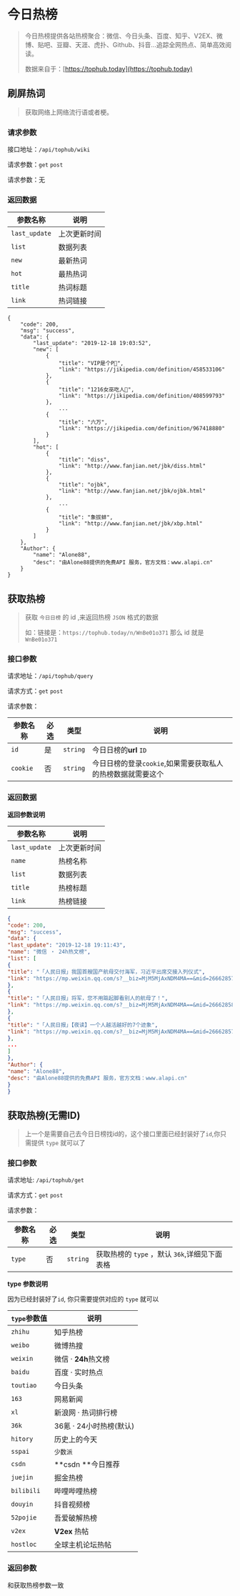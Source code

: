 # 今日热榜

> 今日热榜提供各站热榜聚合：微信、今日头条、百度、知乎、V2EX、微博、贴吧、豆瓣、天涯、虎扑、Github、抖音...追踪全网热点、简单高效阅读。
>
> 数据来自于：[https://tophub.today](https://tophub.today)



## 刷屏热词

> 获取网络上网络流行语或者梗。

### 请求参数

接口地址：`/api/tophub/wiki`

请求参数：`get`  `post`

请求参数：无

### 返回数据

| 参数名称      | 说明         |
| ------------- | ------------ |
| `last_update` | 上次更新时间 |
| `list`        | 数据列表     |
| `new`         | 最新热词     |
| `hot`         | 最热热词     |
| `title`       | 热词标题     |
| `link`        | 热词链接     |

```
{
    "code": 200,
    "msg": "success",
    "data": {
        "last_update": "2019-12-18 19:03:52",
        "new": [
            {
                "title": "VIP是个P",
                "link": "https://jikipedia.com/definition/458533106"
            },
            {
                "title": "1216女巫吃人",
                "link": "https://jikipedia.com/definition/408599793"
            },
				...
            {
                "title": "六万",
                "link": "https://jikipedia.com/definition/967418880"
            }
        ],
        "hot": [
            {
                "title": "diss",
                "link": "http://www.fanjian.net/jbk/diss.html"
            },
            {
                "title": "ojbk",
                "link": "http://www.fanjian.net/jbk/ojbk.html"
            },
            	...
            {
                "title": "象拔蚌",
                "link": "http://www.fanjian.net/jbk/xbp.html"
            }
        ]
    },
    "Author": {
        "name": "Alone88",
        "desc": "由Alone88提供的免费API 服务，官方文档：www.alapi.cn"
    }
}
```

## 获取热榜

> 获取 `今日日榜` 的 id ,来返回热榜 `JSON` 格式的数据
>
> 如：链接是：`https://tophub.today/n/WnBe01o371`  那么 id 就是 `WnBe01o371`

### 接口参数

请求地址：`/api/tophub/query`

请求方式：`get`  `post`

请求参数：

| 参数名称 | 必选 | 类型     | 说明                                                        |
| -------- | ---- | -------- | ----------------------------------------------------------- |
| `id`     | 是   | `string` | 今日日榜的**url**   `ID`                                    |
| `cookie` | 否   | `string` | 今日日榜的登录`cookie`,如果需要获取私人的热榜数据就需要这个 |

### 返回数据

**返回参数说明**

| 参数名称      | 说明         |
| ------------- | ------------ |
| `last_update` | 上次更新时间 |
| `name`        | 热榜名称     |
| `list`        | 数据列表     |
| `title`       | 热榜标题     |
| `link`        | 热榜链接     |

```json
{
"code": 200,
"msg": "success",
"data": {
"last_update": "2019-12-18 19:11:43",
"name": "微信 ‧ 24h热文榜",
"list": [
{
"title": "「人民日报」我国首艘国产航母交付海军，习近平出席交接入列仪式",
"link": "https://mp.weixin.qq.com/s?__biz=MjM5MjAxNDM4MA==&mid=2666285769&idx=1&sn=66e0ec9f22cd0e6bd70d2b92e08c62a8&scene=0"
},
{
"title": "「人民日报」将军，您不用踮起脚看别人的航母了！",
"link": "https://mp.weixin.qq.com/s?__biz=MjM5MjAxNDM4MA==&mid=2666285810&idx=1&sn=62af4e126d44cb8ca0983d87128dbc31&scene=0"
},
{
"title": "「人民日报」【夜读】一个人越活越好的7个迹象",
"link": "https://mp.weixin.qq.com/s?__biz=MjM5MjAxNDM4MA==&mid=2666285785&idx=1&sn=64008fc7b6e2287772fd0267bcf16d3e&chksm=bdb4239a8ac3aa8cc6e33e6a64afacdab4c88fad66bf3b06211b9ceec823a696e01fdcb21a1b&scene=27#wechat_redirect"
},
...
]
},
"Author": {
"name": "Alone88",
"desc": "由Alone88提供的免费API 服务，官方文档：www.alapi.cn"
}
}
```



## 获取热榜(无需ID)

> 上一个是需要自己去今日日榜找id的，这个接口里面已经封装好了`id`,你只需提供 `type` 就可以了



### 接口参数

请求地址:	`/api/tophub/get`

请求方式：`get` `post`

请求参数：

| 参数名称 | 必选 | 类型     | 说明                                          |
| -------- | ---- | -------- | --------------------------------------------- |
| `type`   | 否   | `string` | 获取热榜的 `type` ，默认 `36k`,详细见下面表格 |

**type 参数说明**

因为已经封装好了`id`, 你只需要提供对应的 `type` 就可以

| `type`参数值 | 说明                    |
| ------------ | ----------------------- |
| `zhihu`      | 知乎热榜                |
| `weibo`      | 微博热搜                |
| `weixin`     | 微信 ‧ **24h**热文榜    |
| `baidu`      | 百度 ‧ 实时热点         |
| `toutiao`    | 今日头条                |
| `163`        | 网易新闻                |
| `xl`         | 新浪网 ‧ 热词排行榜     |
| `36k`        | 36氪 ‧ 24小时热榜(默认) |
| `hitory`     | 历史上的今天            |
| `sspai`      | `少数派`                |
| `csdn`       | **csdn **今日推荐       |
| `juejin`     | 掘金热榜                |
| `bilibili`   | 哔哩哔哩热榜            |
| `douyin`     | 抖音视频榜              |
| `52pojie`    | 吾爱破解热榜            |
| `v2ex`       | **V2ex** 热帖           |
| `hostloc`    | 全球主机论坛热帖        |

### 返回参数

和获取热榜参数一致